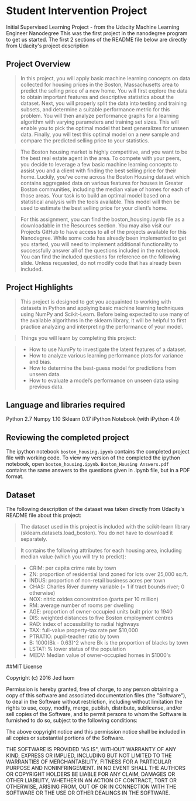 # Student Intervention Project

Initial Supervised Learning Project  - from the Udacity Machine Learning Engineer Nanodegree
This was the first project in the nanodegree program to get us started.  The first 2 sections of the README file below are directly from Udacity's project description

## Project Overview

>In this project, you will apply basic machine learning concepts on data collected for housing prices in the Boston, Massachusetts area to predict the selling price of a new home. You will first explore the data to obtain important features and descriptive statistics about the dataset. Next, you will properly split the data into testing and training subsets, and determine a suitable performance metric for this problem. You will then analyze performance graphs for a learning algorithm with varying parameters and training set sizes. This will enable you to pick the optimal model that best generalizes for unseen data. Finally, you will test this optimal model on a new sample and compare the predicted selling price to your statistics.

>The Boston housing market is highly competitive, and you want to be the best real estate agent in the area. To compete with your peers, you decide to leverage a few basic machine learning concepts to assist you and a client with finding the best selling price for their home. Luckily, you’ve come across the Boston Housing dataset which contains aggregated data on various features for houses in Greater Boston communities, including the median value of homes for each of those areas. Your task is to build an optimal model based on a statistical analysis with the tools available. This model will then be used to estimate the best selling price for your client’s home.

>For this assignment, you can find the boston_housing.ipynb file as a downloadable in the Resources section. You may also visit our Projects GitHub to have access to all of the projects available for this Nanodegree. While some code has already been implemented to get you started, you will need to implement additional functionality to successfully answer all of the questions included in the notebook. You can find the included questions for reference on the following slide. Unless requested, do not modify code that has already been included.

## Project Highlights

>This project is designed to get you acquainted to working with datasets in Python and applying basic machine learning techniques using NumPy and Scikit-Learn. Before being expected to use many of the available algorithms in the sklearn library, it will be helpful to first practice analyzing and interpreting the performance of your model.

>Things you will learn by completing this project:

> - How to use NumPy to investigate the latent features of a dataset.
> - How to analyze various learning performance plots for variance and bias.
> - How to determine the best-guess model for predictions from unseen data.
> - How to evaluate a model’s performance on unseen data using previous data.
 
## Language and libraries required

Python 2.7
Numpy 1.10
Sklearn 0.17
iPython Notebook (with iPython 4.0)

## Reviewing the completed project
The ipython notebook `boston_housing.ipynb` contains the completed project file with working code.  To view my version of the completed the ipython notebook, open `boston_housing.ipynb`.  `Boston_Housing Answers.pdf` contains the same answers to the questions given in .ipynb file, but in a PDF format.

## Dataset

The following description of the dataset was taken directly from Udacity's README file about this project: 
>The dataset used in this project is included with the scikit-learn library (sklearn.datasets.load_boston). You do not have to download it separately.

>It contains the following attributes for each housing area, including median value (which you will try to predict):

>* CRIM: per capita crime rate by town
>* ZN: proportion of residential land zoned for lots over 25,000 sq.ft.
>* INDUS: proportion of non-retail business acres per town
>* CHAS: Charles River dummy variable (= 1 if tract bounds river; 0 otherwise)
>* NOX: nitric oxides concentration (parts per 10 million)
>* RM: average number of rooms per dwelling
>* AGE: proportion of owner-occupied units built prior to 1940
>* DIS: weighted distances to five Boston employment centres
>* RAD: index of accessibility to radial highways
>* TAX: full-value property-tax rate per $10,000
>* PTRATIO: pupil-teacher ratio by town
>* B: 1000(Bk - 0.63)^2 where Bk is the proportion of blacks by town
>* LSTAT: % lower status of the population
>* MEDV: Median value of owner-occupied homes in $1000's

##MIT License

Copyright (c) 2016 Jed Isom

Permission is hereby granted, free of charge, to any person obtaining a copy
of this software and associated documentation files (the "Software"), to deal
in the Software without restriction, including without limitation the rights
to use, copy, modify, merge, publish, distribute, sublicense, and/or sell
copies of the Software, and to permit persons to whom the Software is
furnished to do so, subject to the following conditions:

The above copyright notice and this permission notice shall be included in all
copies or substantial portions of the Software.

THE SOFTWARE IS PROVIDED "AS IS", WITHOUT WARRANTY OF ANY KIND, EXPRESS OR
IMPLIED, INCLUDING BUT NOT LIMITED TO THE WARRANTIES OF MERCHANTABILITY,
FITNESS FOR A PARTICULAR PURPOSE AND NONINFRINGEMENT. IN NO EVENT SHALL THE
AUTHORS OR COPYRIGHT HOLDERS BE LIABLE FOR ANY CLAIM, DAMAGES OR OTHER
LIABILITY, WHETHER IN AN ACTION OF CONTRACT, TORT OR OTHERWISE, ARISING FROM,
OUT OF OR IN CONNECTION WITH THE SOFTWARE OR THE USE OR OTHER DEALINGS IN THE
SOFTWARE.

